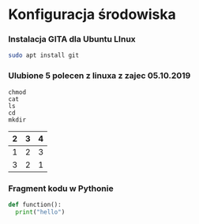 # Konfiguracja środowiska 

### Instalacja GITA dla Ubuntu LInux

```sh
sudo apt install git
```

### Ulubione 5 polecen z linuxa z zajec 05.10.2019
```console
chmod
cat
ls
cd
mkdir
```
| 2        | 3           | 4  |
| ------------- |:-------------:| -----:|
|1|2|3|
|3|2|1|

### Fragment kodu w Pythonie
```python
def function():
  print("hello")
```
